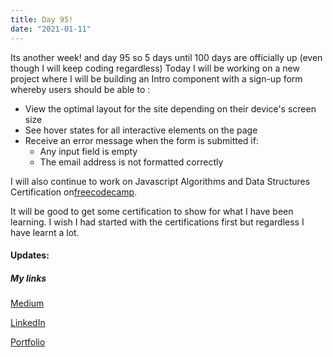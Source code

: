```yaml
---
title: Day 95!
date: "2021-01-11"
---
```


Its another week! and day 95 so 5 days until 100 days are officially up (even though I will keep coding regardless)
Today I will be working on a new project where I will be building an Intro component with a sign-up form whereby users should be able to :

- View the optimal layout for the site depending on their device's screen size
- See hover states for all interactive elements on the page
- Receive an error message when the form is submitted if:
  - Any input field is empty
  - The email address is not formatted correctly

I will also continue to work on  Javascript Algorithms and Data Structures Certification on[freecodecamp](https://www.freecodecamp.org/learn/).

It will be good to get some certification to show for what I have been learning. 
I wish I had started with the certifications first but regardless I have learnt a lot.



#### Updates:


##### My links 
[Medium](https://medium.com/@kalemajoanna)

[LinkedIn](https://www.linkedin.com/in/joanna-e-kalema-a5a5b4136/)

[Portfolio](https://joannathedeveloper.netlify.app/)

